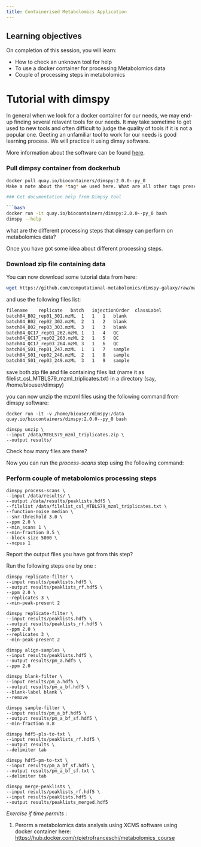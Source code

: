 ```yaml
---
title: Containerised Metabolomics Application
---
```

## Learning objectives
On completion of this session, you will learn:
- How to check an unknown tool for help
- To use a docker container for processing Metabolomics data
- Couple of processing steps in metabolomics


# Tutorial with dimspy 

In general when we look for a docker container for our needs, we may end-up finding several relavent tools for our needs. It may take sometime to  get used to new tools and often difficult to judge the quality of tools if it is not a popular one. Geeting an unfamiliar tool to work for our needs is good learning process. We will practice it using dimsy software.

More information about the software can be found [here](https://github.com/computational-metabolomics/dimspy).

### Pull dimpsy container from dockerhub

```bash
docker pull quay.io/biocontainers/dimspy:2.0.0--py_0
Make a note about the *tag* we used here. What are all other tags present in this software? ÷

### Get documentation help from Dimpsy tool

```bash
docker run -it quay.io/biocontainers/dimspy:2.0.0--py_0 bash
dimspy --help
```
what are the different processing steps that dimspy can perform on metabolomics data?

Once you have got some idea about different processing steps.

### Download zip file containing data

You can now download some tutorial data  from here:

```bash 
wget https://github.com/computational-metabolomics/dimspy-galaxy/raw/master/tools/dimspy/test-data/MTBLS79_mzml_triplicates.zip

```

and  use the following files list:

```bash
filename	replicate	batch	injectionOrder	classLabel
batch04_B02_rep01_301.mzML	1	1	1	blank
batch04_B02_rep02_302.mzML	2	1	2	blank
batch04_B02_rep03_303.mzML	3	1	3	blank
batch04_QC17_rep01_262.mzML	1	1	4	QC
batch04_QC17_rep02_263.mzML	2	1	5	QC
batch04_QC17_rep03_264.mzML	3	1	6	QC
batch04_S01_rep01_247.mzML	1	1	7	sample
batch04_S01_rep02_248.mzML	2	1	8	sample
batch04_S01_rep03_249.mzML	3	1	9	sample

```

save both zip file and  file containing files list (name it as filelist_csl_MTBLS79_mzml_triplicates.txt) in a directory  (say, /home/biouser/dimspy)


you can now unzip the mzxml files using the following command from dimspy software:

```
docker run -it -v /home/biouser/dimspy:/data quay.io/biocontainers/dimspy:2.0.0--py_0 bash

dimspy unzip \
--input /data/MTBLS79_mzml_triplicates.zip \
--output results/
```

Check how many files are there?

Now you can  run the *process-scans* step using the following command:

### Perform couple of metabolomics processing steps

```
dimspy process-scans \
--input /data/results/ \
--output /data/results/peaklists.hdf5 \
--filelist /data/filelist_csl_MTBLS79_mzml_triplicates.txt \
--function-noise median \
--snr-threshold 3.0 \
--ppm 2.0 \
--min_scans 1 \
--min-fraction 0.5 \
--block-size 5000 \
--ncpus 1

```

Report the output files you have got from this step?

Run the following steps one by one :

```
dimspy replicate-filter \
--input results/peaklists.hdf5 \
--output results/peaklists_rf.hdf5 \
--ppm 2.0 \
--replicates 3 \
--min-peak-present 2

dimspy replicate-filter \
--input results/peaklists.hdf5 \
--output results/peaklists_rf.hdf5 \
--ppm 2.0 \
--replicates 3 \
--min-peak-present 2

dimspy align-samples \
--input results/peaklists.hdf5 \
--output results/pm_a.hdf5 \
--ppm 2.0

dimspy blank-filter \
--input results/pm_a.hdf5 \
--output results/pm_a_bf.hdf5 \
--blank-label blank \
--remove

dimspy sample-filter \
--input results/pm_a_bf.hdf5 \
--output results/pm_a_bf_sf.hdf5 \
--min-fraction 0.8

dimspy hdf5-pls-to-txt \
--input results/peaklists_rf.hdf5 \
--output results \
--delimiter tab

dimspy hdf5-pm-to-txt \
--input results/pm_a_bf_sf.hdf5 \
--output results/pm_a_bf_sf.txt \
--delimiter tab

dimspy merge-peaklists \
--input results/peaklists_rf.hdf5 \
--input results/peaklists.hdf5 \
--output results/peaklists_merged.hdf5

```


*Exercise if time permits* : 

1. Perorm a metabolomics data analysis using XCMS software using docker container here: https://hub.docker.com/r/pietrofranceschi/metabolomics_course
